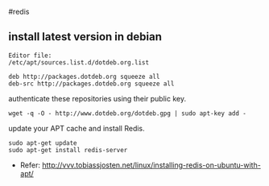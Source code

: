 #redis

## install latest version in debian

```
Editor file: 
/etc/apt/sources.list.d/dotdeb.org.list

deb http://packages.dotdeb.org squeeze all
deb-src http://packages.dotdeb.org squeeze all

```
authenticate these repositories using their public key.

```
wget -q -O - http://www.dotdeb.org/dotdeb.gpg | sudo apt-key add -

```
update your APT cache and install Redis.

```
sudo apt-get update
sudo apt-get install redis-server

```


* Refer: <http://vvv.tobiassjosten.net/linux/installing-redis-on-ubuntu-with-apt/>